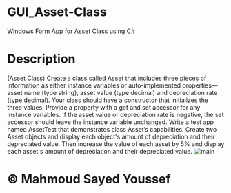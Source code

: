 # GUI_Asset-Class
Windows Form App for Asset Class using C# 
# Description
(Asset Class) Create a class called Asset that includes three pieces of information as either
instance variables or auto-implemented properties—asset name (type string), asset value (type
decimal) and depreciation rate (type decimal). Your class should have a constructor that initializes
the three values. Provide a property with a get and set accessor for any instance variables. If the asset
value or depreciation rate is negative, the set accessor should leave the instance variable unchanged.
Write a test app named AssetTest that demonstrates class Asset’s capabilities.
Create two Asset objects and display each object's amount of depreciation and their depreciated value. 
Then increase the value of each asset by 5% and display each asset's amount of depreciation and their depreciated value.
![main](https://blogger.googleusercontent.com/img/a/AVvXsEgtXGfRqunDW381oJjgak6ZSvqp53ZnOkneqrvIJbGcNBX6khz-QSp3EdPVUF_Yp-jVp_oi2HoNsRIfc4rNrnI3LTTar_enT827ObCmIs5yhki9av46aUqPDyn4DFZTZbIudQxB6-qptnm3cbRN9Iv-95TIPKGMbTSRaeu6PaBTdWmrSy2rpF-dgUKS=s1912)
# © Mahmoud Sayed Youssef

